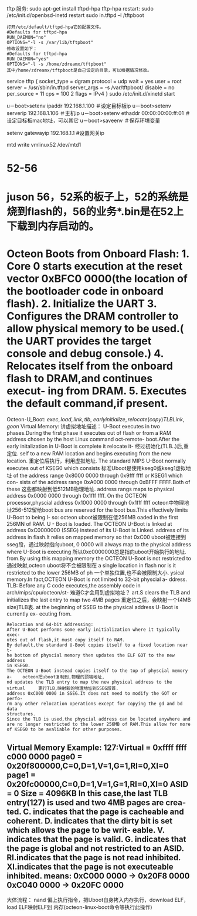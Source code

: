 tftp
服务:
	sudo apt-get install tftpd-hpa tftp-hpa
restart:
	sudo /etc/init.d/openbsd-inetd restart
	sudo in.tftpd –l /tftpboot


	打开/etc/default/tftpd-hpa它的配置文件。
	#Defaults for tftpd-hpa
	RUN_DAEMON="no"
	OPTIONS="-l -s /var/lib/tftpboot"
	修改设置如下：
	#Defaults for tftpd-hpa
	RUN_DAEMON="yes"
	OPTIONS="-l -s /home/zdreamx/tftpboot"
	其中/home/zdreamx/tftpboot是自己设定的目录，可以根据情况修改。

service tftp
{
        socket_type    = dgram
        protocol       = udp
        wait           = yes
        user           = root
        server         = /usr/sbin/in.tftpd
        server_args    = -s /var/tftpboot/
        disable        = no
        per_source     = 11
        cps            = 100 2
        flags          = IPv4
}
	sudo /etc/init.d/xinetd start


	
u－boot>setenv ipaddr 192.168.1.100 ＃设定目标板ip 
u－boot>setenv serverip 192.168.1.106 ＃主机ip 
u－boot>setenv ethaddr 00:00:00:00:ff:01 ＃设定目标板mac地址，可以其它 
u－boot>saveenv ＃保存环境变量

setenv gatewayip 192.168.1.1	#设置网关ip

mtd write vmlinux52 /dev/mtd1

52-56
=====
juson 56，52系的板子上，52的系统是烧到flash的，56的业务*.bin是在52上
下载到内存启动的。
================================================================================
Octeon Boots from Onboard Flash:
	1. Core 0 starts execution at the reset vector 0xBFC0 0000(the location
	   of the bootloader code in onboard flash).
	2. Initialize the UART
	3. Configures the DRAM controller to allow physical memory to be used.(
	   the UART provides the target console and debug console.)
	4. Relocates itself from the onboard flash to DRAM,and continues execut-
 	   ing from DRAM.
	5. Executes the default command,if present.
================================================================================
Octeon-U_Boot:	$exec,load,link,tlb,$
		$early initialize, relocate(copy) TLB Link, go on$
	Virtual Memory:		讲虚拟地址描述：
	U-Boot executes in two phases.During the first phase it executes out  of
	flash or from a RAM address chosen by the host Linux command oct-remote-
	boot.After the early initalization in U-Boot is complete it relocate it-	经过初始化(TLB..)后,重定位.
	self to a new RAM location and begins executing from the new location.		重定位后执行，利用虚拟地址.
	The standard MIPS U-Boot normally executes out of KSEG0 which consists 		标准Uboot是使用kseg0或kseg1虚拟地址
	of the address range 0x8000 0000 through 0x9fff ffff or KSEG1 which con-
	sists of the address range 0xA000 0000 through 0xBFFF FFFF.Both of these	这些都映射到低512MB物理地址.
	address rangs maps to physical address 0x0000 0000 through 0x1fff ffff.
	On the OCTEON processor,physcial address 0x1000 0000 through 0x1fff ffff	octeon中物理地址256-512留给boot bus
	are reserved for the boot bus.This effectively limits U-Boot to being l-	so: octeon uboot被限制在低256MB
	oaded in the first 256MN of RAM.						U - Boot is loaded.
	The OCTEON U-Boot is linked at address 0xC0000000 (SSEG) instead of its 	U-Boot is Linked.
	address of its address in flash.It relies on mapped memory so that 0xC00	uboot被连接到sseg段，通过映射指向uboot,
	0 0000 will always map to the physical address where U-Boot is executing	所以0xc0000000总是指向uboot开始执行的地址.
	from.By using this mapping memory the OCTEON U-Boot is not restricted to	通过映射,octeon uboot将不会被限制在
	a single location in flash nor is it restricted to the lower 256MB of ph	一个单独位置,也不会被限制大小.
	ysical memory.In fact,OCTEON U-Boot is not limited to 32-bit physcial a-
	ddress.
	TLB:
	Before any C code executes,the assembly code in arch/mips/cpu/octeon/st-	难道C才会用到虚拟地址？
	art.S clears the TLB and initializes the last entry to map two 4MB pages	重定位之后，会映射一个(4MB size)TLB表.
	at the beginning of SSEG to the physical address U-Boot is currently ex-
	ecuting from.

	Relocation and 64-bit Addressing:
	After U-Boot performs some early initialization where it typically exec-
	utes out of flash,it must copy itself to RAM.
	By default,the standard U-Boot copies itself to a fixed location near t-
	he bottom of physcial memory then updates the ELF GOT to the new address
	in KSEG0.
	The OCTEON U-Boot instead copies itself to the top of physcial memory a-	octeon把uboot复制到,物理的顶端地址,
	nd updates the TLB entry to map the new physical address to the virtual		更行TLB,映射新的物理地址到SSEG段首.
	address 0xC000 0000 in SSEG.It does not need to modify the GOT or perfo-
	rm any other relocation operations except for copying the gd and bd data
	structures.
	Since the TLB is used,the physcial address can be located anywhere and 
	are no longer restricted to the lower 256MB of RAM.This allow for more 
	of KSEG0 to be avaliable for other purposes.
	
Virtual Memory Example:
	127:Virtual = 0xffff ffff c000 0000
		page0 = 0x20f800000,C=0,D=1,V=1,G=1,RI=0,XI=0
		page1 = 0x20fc00000,C=0,D=1,V=1,G=1,RI=0,XI=0
		ASID = 0 Size = 4096KB
	In this case,the last TLB entry(127) is used and two 4MB pages are crea-
	ted.
	C. indicates that the page is cacheable and coherent.
	D. indicates that the dirty bit is set which allows the page to be writ-
	   eable.
	V. indicates that the page is valid.
	G. indicates that the page is global and not restricted to an ASID.
	RI.indicates that the page is not read inhibited.
	XI.indicates that the page is not executeable inhibited.
	means:
	0xC000 0000 -> 0x20F8 0000
	0xC040 0000 -> 0x20FC 0000
---------------------------
大体流程：
	nand 偏上执行指令，把Uboot自身拷入内存执行，download ELF，load ELF映射ELF到
	内存(octeon-linux-boot命令等执行此操作)
